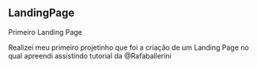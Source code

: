 ## LandingPage
Primeiro Landing Page 

Realizei meu primeiro projetinho
que foi a criação de um Landing Page no 
qual apreendi assistindo tutorial da @Rafaballerini


